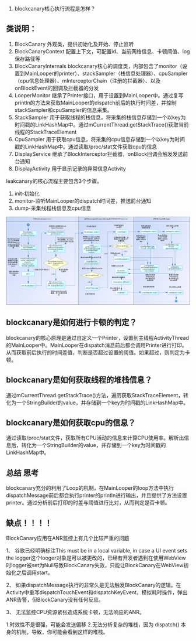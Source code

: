 1. blockcanary核心执行流程是怎样？

## 类说明：

1. BlockCanary
   外观类，提供初始化及开始、停止监听
2. BlockCanaryContext
   配置上下文，可配置id、当前网络信息、卡顿阈值、log保存路径等
3. BlockCanaryInternals
   blockcanary核心的调度类，内部包含了monitor（设置到MainLooper的printer）、stackSampler（栈信息处理器）、cpuSampler（cpu信息处理器）、mInterceptorChain（注册的拦截器）、以及onBlockEvent的回调及拦截器的分发
4. LooperMonitor
   继承了Printer接口，用于设置到MainLooper中。通过复写println的方法来获取MainLooper的dispatch前后的执行时间差，并控制stackSampler和cpuSampler的信息采集。
5. StackSampler
   用于获取线程的栈信息，将采集的栈信息存储到一个以key为时间戳的LinkHashMap中。通过mCurrentThread.getStackTrace()获取当前线程的StackTraceElement
6. CpuSampler
   用于获取cpu信息，将采集的cpu信息存储到一个以key为时间戳的LinkHashMap中。通过读取/proc/stat文件获取cpu的信息
7. DisplayService
   继承了BlockInterceptor拦截器，onBlock回调会触发发送前台通知
8. DisplayActivity
   用于显示记录的异常信息Activity

leakcanary的核心流程主要包含3个步骤。

1. init-初始化
2. monitor-监听MainLooper的dispatch时间差，推送前台通知
3. dump-采集线程栈信息及cpu信息

![5125122c9cc07935c67c8c6.jpg](./assets/5125122-c9cc07935c67c8c6.jpg)

## blockcanary是如何进行卡顿的判定？

blockcanary的核心原理是通过自定义一个Printer，设置到主线程ActivityThread的MainLooper中。MainLooper在dispatch消息前后都会调用Printer进行打印。从而获取前后执行的时间差值，判断是否超过设置的阈值。如果超过，则判定为卡顿。

## blockcanary是如何获取线程的堆栈信息？

通过mCurrentThread.getStackTrace()方法，遍历获取StackTraceElement，转化为一个StringBuilder的value，并存储到一个key为时间戳的LinkHashMap中。

## blockcanary是如何获取cpu的信息？

通过读取/proc/stat文件，获取所有CPU活动的信息来计算CPU使用率。解析出信息后，转化为一个StringBuilder的value，并存储到一个key为时间戳的LinkHashMap中。

## 总结 思考

blockcanary充分的利用了Loop的机制，在MainLooper的loop方法中执行dispatchMessage前后都会执行printer的println进行输出，并且提供了方法设置printer。通过分析前后打印的时差与阈值进行比对，从而判定是否卡顿。

## 缺点！！！！

BlockCanary应用在ANR监控上有几个比较严重的问题

1、 谷歌已经明确标注This must be in a local variable, in case a UI event sets the logger这个looger对象是可以被更改的，已经有开发者遇到在使用WebView时logger被set为Null导致BlockCanary失效，只能让BlockCanary在WebView初始化之后调用start。

2、 如果dispatchMessage执行的非常久是无法触发BlockCanary的逻辑。在Activity中重写dispatchTouchEvent和dispatchKeyEvent，模拟耗时操作，弹出ANR告警，但BlockCanary没有任何反应。

3、 无法监控CPU资源紧张造成系统卡顿，无法响应的ANR。

1.时效性不是很强，可能会发送偏移 2.无法分析复杂的堆栈，因为 dispatch() 本身的机制，导致，你可能会看到这样的堆栈。
